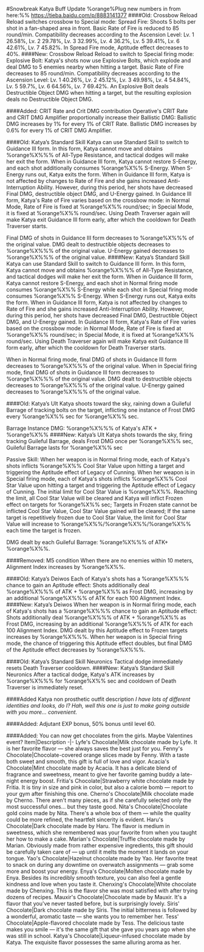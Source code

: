 #Snowbreak Katya Buff Update
%orange%Plug new numbers in from here:%% https://tieba.baidu.com/p/8883141377
####Old: Crossbow Reload
Reload switches crossbow to Special mode: Spread Fire:
Shoots 5 bolts per shot in a fan-shaped area in front.
Basic Rate of Fire is reduced to 85 round/min.
Compatibility decreases according to the Ascension Level: Lv. 1 26.58%, Lv. 2 29.78%, Lv. 3 32.99%, Lv. 4 36.2%, Lv. 5 39.41%, Lv. 6 42.61%, Lv. 7 45.82%.
In Spread Fire mode, Aptitude effect decreases to 40%.
####New: Crossbow Reload
Reload to switch to Special firing mode: Explosive Bolt:
Katya's shots now use Explosive Bolts, which explode and deal DMG to 5 enemies nearby when hitting a target.
Basic Rate of Fire decreases to 85 round/min.
Compatibility decreases according to the Ascension Level: Lv. 1 40.26%, Lv. 2 45.12%, Lv. 3 49.98%, Lv. 4 54.84%, Lv. 5 59.7%, Lv. 6 64.56%, Lv. 7 69.42%.
An Explosive Bolt deals Destructible Object DMG when hitting a target, but the resulting explosion deals no Destructible Object DMG.

####Added: CRIT Rate and Crit DMG contribution
Operative's CRIT Rate and CRIT DMG Amplifier proportionally increase their Ballistic DMG:
Ballistic DMG increases by 1% for every 1% of CRIT Rate.
Ballistic DMG increases by 0.6% for every 1% of CRIT DMG Amplifier.

####Old: Katya’s Standard Skill
Katya can use Standard Skill to switch to Guidance III form. In this form, Katya cannot move and obtains %orange%X%%% of All-Type Resistance, and tactical dodges will make her exit the form.
When in Guidance III form, Katya cannot restore S-Energy, and each shot additionally consumes %orange%X%% S-Energy. When S-Energy runs out, Katya exits the form. 
When in Guidance III form, Katya is not affected by changes to Rate of Fire and she gains increased Anti-Interruption Ability. However, during this period, her shots have decreased Final DMG, destructible object DMG, and U-Energy gained.
In Guidance III form, Katya's Rate of Fire varies based on the crossbow mode: in Normal Mode, Rate of Fire is fixed at %orange%X%% round/sec; in Special Mode, it is fixed at %orange%X%% round/sec.
Using Death Traverser again will make Katya exit Guidance III form early, after which the cooldown for Death Traverser starts.

Final DMG of shots in Guidance III form decreases to %orange%X%%% of the original value.
DMG dealt to destructible objects decreases to %orange%X%%% of the original value.
U-Energy gained decreases to %orange%X%%% of the original value.
####New: Katya’s Standard Skill
Katya can use Standard Skill to switch to Guidance III form. In this form, Katya cannot move and obtains %orange%X%%% of All-Type Resistance, and tactical dodges will make her exit the form.
When in Guidance III form, Katya cannot restore S-Energy, and each shot in Normal firing mode consumes %orange%X%% S-Energy while each shot in Special firing mode consumes %orange%X%% S-Energy. When S-Energy runs out, Katya exits the form. 
When in Guidance III form, Katya is not affected by changes to Rate of Fire and she gains increased Anti-Interruption Ability. However, during this period, her shots have decreased Final DMG, Destructible Object DMG, and U-Energy gained.
In Guidance III form, Katya's Rate of Fire varies based on the crossbow mode: in Normal Mode, Rate of Fire is fixed at %orange%X%% round/sec; in Special Mode, it is fixed at %orange%X%% round/sec.
Using Death Traverser again will make Katya exit Guidance III form early, after which the cooldown for Death Traverser starts.

When in Normal firing mode, final DMG of shots in Guidance III form decreases to %orange%X%%% of the original value.
When in Special firing mode, final DMG of shots in Guidance III form decreases to %orange%X%%% of the original value.
DMG dealt to destructible objects decreases to %orange%X%%% of the original value.
U-Energy gained decreases to %orange%X%%% of the original value.

####Old: Katya’s Ult
Katya shoots toward the sky, raining down a Guileful Barrage of tracking bolts on the target, inflicting one instance of Frost DMG every %orange%X%% sec for %orange%X%% sec.

Barrage Instance DMG: %orange%X%%% of Katya's ATK + %orange%X%%
####New: Katya’s Ult
Katya shots towards the sky, firing tracking Guileful Barrage, deals Frost DMG once per %orange%X%% sec, Guileful Barrage lasts for %orange%X%% sec

Passive Skill: When her weapon is in Normal firing mode, each of Katya's shots inflicts %orange%X%% Cool Star Value upon hitting a target and triggering the Aptitude effect of Legacy of Cunning. When her weapon is in Special firing mode, each of Katya's shots inflicts %orange%X%% Cool Star Value upon hitting a target and triggering the Aptitude effect of Legacy of Cunning. The initial limit for Cool Star Value is %orange%X%%. Reaching the limit, all Cool Star Value will be cleared and Katya will inflict Frozen effect on targets for %orange%X%% sec;
Targets in Frozen state cannot be inflicted Cool Star Value, Cool Star Value gained will be cleared; If the same target is repetitively frozen due to  Cool Star Value, the limit for Cool Star Value will increase to %orange%X%%/%orange%X%%/%orange%X%% each time the target is frozen.

DMG dealt by each Guileful Barrage: %orange%X%%% of ATK+ %orange%X%%.

####Removed: M5 condition
When there are no enemies within 10 meters, Alignment Index increases by %orange%X%%.

####Old: Katya’s Deiwos
Each of Katya's shots has a %orange%X%%% chance to gain an Aptitude effect: Shots additionally deal %orange%X%%% of ATK + %orange%X%% as Frost DMG, increasing by an additional %orange%X%%% of ATK for each 100 Alignment Index.
####New: Katya’s Deiwos
When her weapon is in Normal firing mode, each of Katya's shots has a %orange%X%%% chance to gain an Aptitude effect: Shots additionally deal %orange%X%%% of ATK + %orange%X%% as Frost DMG, increasing by an additional %orange%X%%% of ATK for each 100 Alignment Index. DMG dealt by this Aptitude effect to Frozen targets increases by %orange%X%%%.
When her weapon is in Special firing mode, the chance of triggering this Aptitude effect doubles, but final DMG of the Aptitude effect decreases by %orange%X%%%.

####Old: Katya’s Standard Skill Neuronics
Tactical dodge immediately resets Death Traverser cooldown.
####New: Katya’s Standard Skill Neuronics
After a tactical dodge, Katya's ATK increases by %orange%X%%% for %orange%X%% sec and cooldown of Death Traverser is immediately reset.

####Added Katya non prosthetic outfit description
*I have lots of different identities and looks, do I? Hah, well this one is just to make going outside with you more... convenient.*

####Added: Adjutant EXP bonus, 50% bonus until level 60.

####Added: You can now get chocolates from the girls. Maybe Valentines event?
Item|Description
-|-
Lyfe's Chocolate|Milk chocolate made by Lyfe. It is her favorite flavor — she always saves the best just for you.
Fenny's Chocolate|Chocolate-covered orange slices made by Fenny. With a taste both sweet and smooth, this gift is full of love and vigor. 
Acacia's Chocolate|Mint chocolate made by Acacia. It has a delicate blend of fragrance and sweetness, meant to give her favorite gaming buddy a late-night energy boost. 
Fritia's Chocolate|Strawberry white chocolate made by Fritia. It is tiny in size and pink in color, but also a calorie bomb — report to your gym after finishing this one. 
Cherno's Chocolate|Milk chocolate made by Cherno. There aren't many pieces, as if she carefully selected only the most successful ones... but they taste good. 
Nita's Chocolate|Chocolate gold coins made by Nita. There's a whole box of them — while the quality could be more refined, the heartfelt sincerity is evident. 
Haru's Chocolate|Dark chocolate made by Haru. The flavor is medium in sweetness, which she remembered was your favorite from when you taught her how to make a cake. 
Marian's Chocolate|Truffle chocolate made by Marian. Obviously made from rather expensive ingredients, this gift should be carefully taken care of — up until it melts the moment it lands on your tongue. 
Yao's Chocolate|Hazelnut chocolate made by Yao. Her favorite treat to snack on during any downtime on overwatch assignments — grab some more and boost your energy. 
Enya's Chocolate|Molten chocolate made by Enya. Besides its incredibly smooth texture, you can also feel a gentle kindness and love when you taste it. 
Chenxing's Chocolate|White chocolate made by Chenxing. This is the flavor she was most satisfied with after trying dozens of recipes. 
Mauxir's Chocolate|Chocolate made by Mauxir. It's a flavor that you've never tasted before, but is surprisingly lovely. 
Siris' Chocolate|Dark chocolate made by Siris. The initial bitterness is followed by a wonderful, aromatic taste — she wants you to remember her. 
Tess' Chocolate|Apple-flavored chocolate made by Tess. The delicious taste makes you smile — it's the same gift that she gave you years ago when she was still in school. 
Katya's Chocolate|Liqueur-infused chocolate made by Katya. The exquisite flavor possesses the same alluring aroma as her.